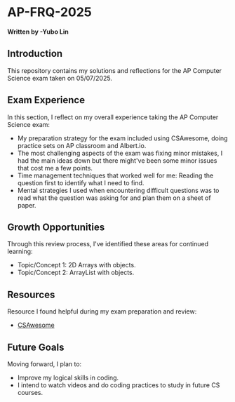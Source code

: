 # AP-FRQ-2025

**Written by -Yubo Lin**

## Introduction

This repository contains my solutions and reflections for the AP Computer Science exam taken on 05/07/2025.

## Exam Experience

In this section, I reflect on my overall experience taking the AP Computer Science exam:

- My preparation strategy for the exam included using CSAwesome, doing practice sets on AP classroom and Albert.io.
- The most challenging aspects of the exam was fixing minor mistakes, I had the main ideas down but there might've been some minor issues that cost me a few points.
- Time management techniques that worked well for me: Reading the question first to identify what I need to find.
- Mental strategies I used when encountering difficult questions was to read what the question was asking for and plan them on a sheet of paper.

## Growth Opportunities

Through this review process, I've identified these areas for continued learning:

- Topic/Concept 1: 2D Arrays with objects.
- Topic/Concept 2: ArrayList with objects.

## Resources
Resource I found helpful during my exam preparation and review:

- [CSAwesome](https://runestone.academy/ns/books/published/csawesome/index.html)

## Future Goals
Moving forward, I plan to:
- Improve my logical skills in coding. 
- I intend to watch videos and do coding practices to study in future CS courses.

